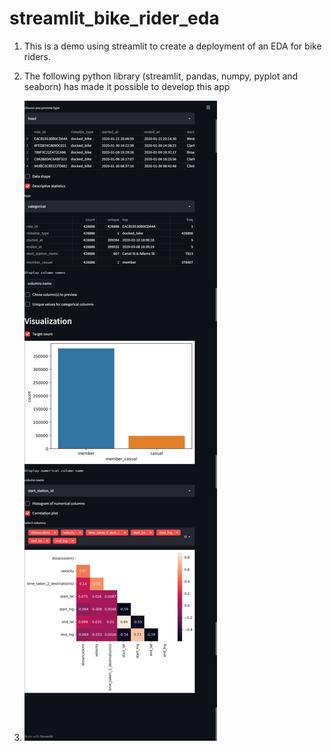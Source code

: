 # streamlit_bike_rider_eda

1. This is a demo using streamlit to create a deployment of an EDA for bike riders.

2. The following python library (streamlit, pandas, numpy, pyplot and seaborn) has made it possible to develop this app

3. ![The outcome of the app can be preview in jpeg file above](.\img.png) 